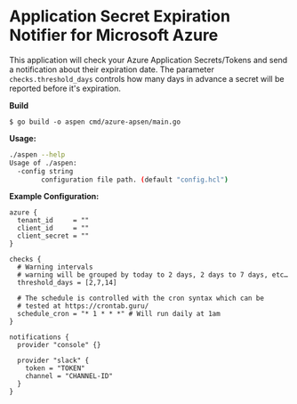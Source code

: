 # Application Secret Expiration Notifier for Microsoft Azure

This application will check your Azure Application Secrets/Tokens and send a notification about their expiration date.
The parameter `checks.threshold_days` controls how many days in advance a secret will be reported before it's expiration.

**Build**
    
    $ go build -o aspen cmd/azure-apsen/main.go

**Usage:**
```bash
./aspen --help
Usage of ./aspen:
  -config string
        configuration file path. (default "config.hcl")
```

**Example Configuration:**
```hcl
azure {
  tenant_id     = ""
  client_id     = ""
  client_secret = ""
}

checks {
  # Warning intervals
  # warning will be grouped by today to 2 days, 2 days to 7 days, etc…
  threshold_days = [2,7,14]

  # The schedule is controlled with the cron syntax which can be
  # tested at https://crontab.guru/
  schedule_cron = "* 1 * * *" # Will run daily at 1am
}

notifications {
  provider "console" {}
  
  provider "slack" {
    token = "TOKEN"
    channel = "CHANNEL-ID"
  }
}
```